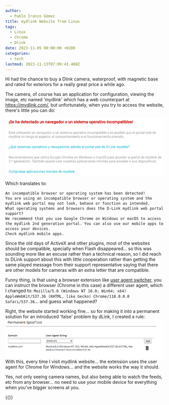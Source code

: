 ```yaml
---
author:
  - Pablo Iranzo Gómez
title: mydlink Website from Linux
tags:
  - Linux
  - Chrome
  - Dlink
date: 2023-11-05 00:00:00 +0200
categories:
  - tech
lastmod: 2023-11-13T07:09:43.480Z
---
```


Hi had the chance to buy a Dlink camera, waterproof, with magnetic base and rated for exteriors for a really great price a while ago.

The camera, of course has an application for configuration, viewing the image, etc named 'mydlink' which has a web counterpart at <https://mydlink.com/>, but unfortunately, when you try to access the website, there's little you can do:

![](2023-11-05-09-26-34.png)

Which translates to:

>

    An incompatible browser or operating system has been detected!
    You are using an incompatible browser or operating system and the mydlink web portal may not look, behave or function as intended.
    What operating systems and browsers does the D-Link mydlink web portal support?
    We recommend that you use Google Chrome on Windows or macOS to access the mydlink 2nd generation portal. You can also use our mobile apps to access your devices.
    Check mydlink mobile apps.

Since the old days of ActiveX and other plugins, most of the websites should be compatible, specially when Flash disappeared... so this was sounding more like an excuse rather than a technical reason, so I did reach to DLink support about this with little cooperation rather than getting the same played message from their support representative saying that there are other models for cameras with an extra letter that are compatible.

Funny thing, is that using a browser extension like [user agent switcher](https://chromewebstore.google.com/detail/user-agent-switcher-for-c/djflhoibgkdhkhhcedjiklpkjnoahfmg?pli=1), you can instruct the browser (Chrome in this case) a different user agent, which I changed to: `Mozilla/5.0 (Windows NT 10.0; Win64; x64) AppleWebKit/537.36 (KHTML, like Gecko) Chrome/118.0.0.0 Safari/537.36`... and guess what happened?

Right, the website started working fine... so for making it into a permanent solution for an introduced 'false' problem by dLink, I created a rule:
![](2023-11-05-09-32-20.png)
With this, every time I visit mydlink website... the extension uses the user agent for Chrome for Windows... and the website works the way it should.

Yes, not only seeing camera names, but also being able to watch the feeds, etc from any browser... no need to use your mobile device for everything when you've bigger screens at you.

{{<enjoy>}}
